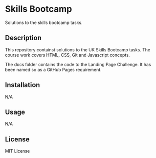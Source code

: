 # Skills Bootcamp
Solutions to the skills bootcamp tasks.

## Description
This repository containst solutions to the UK Skills Bootcamp tasks. The course work covers HTML, CSS, Git and Javascript concepts.

The docs folder contains the code to the Landing Page Challenge. It has been named so as a GitHub Pages requirement.

## Installation
N/A

## Usage
N/A

## License
MIT License
